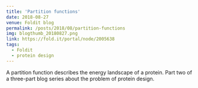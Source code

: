 ```yaml
---
title: 'Partition functions'
date: 2018-08-27
venue: Foldit blog
permalink: /posts/2018/08/partition-functions
img: blogthumb_20180827.png
link: https://fold.it/portal/node/2005638
tags:
  - Foldit
  - protein design
---
```


A partition function describes the energy landscape of a protein. Part two of a three-part blog series about the problem of protein design.

